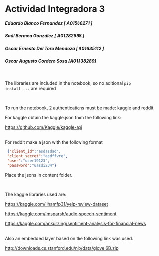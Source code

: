 # Actividad Integradora 3
##### Eduardo Blanco Fernandez [ A01566271 ]
##### Saúl Bermea González [ A01282698 ]
##### Oscar Ernesto Del Toro Mendoza [ A01635112 ]
##### Oscar Augusto Cordero Sosa [A01338289]

<br />


The libraries are included in the notebook, so no aditional <code>pip install ...</code> are required

<br />

To run the notebook, 2 authentications must be made: kaggle and reddit.


For kaggle obtain the kaggle.json from the following link:

https://github.com/Kaggle/kaggle-api


<br />
For reddit make a json with the following format

```json
 {"client_id":"asdasdad",
 "client_secret":"asdffvre",
 "user":"user19123",
 "password":"uasdi234"}
```
  

Place the jsons in content folder.
 
<br />  
   

The kaggle libraries used are:

https://kaggle.com/ilhamfp31/yelp-review-dataset

https://kaggle.com/imsparsh/audio-speech-sentiment

https://kaggle.com/ankurzing/sentiment-analysis-for-financial-news


<br />
Also an embedded layer based on the following link was used.

http://downloads.cs.stanford.edu/nlp/data/glove.6B.zip
